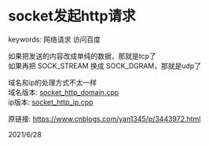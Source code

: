 # socket发起http请求

keywords: 网络请求 访问百度  

如果把发送的内容改成单纯的数据，那就是tcp了  
如果再把 SOCK_STREAM 换成 SOCK_DGRAM，那就是udp了  

域名和ip的处理方式不太一样  
域名版本: [socket_http_domain.cpp](./files/socket_http_domain.cpp)  
ip版本: [socket_http_ip.cpp](./files/socket_http_ip.cpp)  


原链接: https://www.cnblogs.com/yan1345/p/3443972.html  


2021/6/28  
